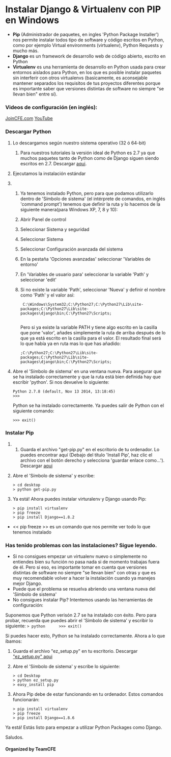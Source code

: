 # Instalar Django & Virtualenv con PIP en Windows

- **Pip** (Administrador de paquetes, en ingles 'Python Package Installer')  nos permite instalar todos tipo de software y código escritos en Python, como por ejemplo Virtual environments (virtualenv), Python Requests y mucho más.
- **Django** es un framework de desarrollo web de código abierto, escrito en Python
- **Virtualenv** es una herramienta de desarrollo en Python usada para crear entornos aislados para Python, en los que es posible instalar paquetes sin interferir con otros virtualenvs (basicamente, es aconsejable mantener separados los requisitos de tus proyectos diferentes porque es importante saber que versiones distintas de software no siempre "se llevan bien" entre sí).  


### Videos de configuración (en inglés):

[JoinCFE.com](https://codingforentrepreneurs.com/projects/#setup)
[YouTube](https://www.youtube.com/user/CodingEntrepreneurs/playlists?shelf_id=7&view=50&sort=dd)


### Descargar Python

1. Lo descargamos según nuestro sistema operativo (32 ó 64-bit)
    1. Para nuestros tutoriales la versión ideal de Python es 2.7 ya que muchos paquetes tanto de Python como de Django siguen siendo escritos en 2.7. Descargar [aqui](https://www.python.org/downloads/release/python-278/).

2. Ejecutamos la instalación estándar

3. 1.   Ya tenemos instalado Python, pero para que podamos utilizarlo dentro de 'Símbolo de sistema' (el intérprete de comandos, en inglés 'command prompt') tenemos que definir la ruta y lo hacemos de la siguiente manera(para Windows XP, 7, 8 y 10):
    1. Abrir Panel de control
    2. Seleccionar Sistema y seguridad  
    3. Seleccionar Sistema 
    4. Seleccionar Configuración avanzada del sistema
    5. En la pestaña 'Opciones avanzadas' seleccionar 'Variables de entorno'
    6. En 'Variables de usuario para' seleccionar la variable 'Path' y seleccionar 'edit'
    7. Si no existe la variable 'Path', seleccionar 'Nueva' y definir el nombre como 'Path' y el valor así:
        ```
         C:\Windows\System32;C:\Python27;C:\Python27\Lib\site-packages;C:\Python27\Lib\site-packages\django\bin;C:\Python27\Scripts;
         
        ```

        Pero si ya existe la variable PATH y tiene algo escrito en la casilla que pone 'valor',  añades simplemente la ruta de arriba después de lo que ya está escrito en la casilla para el valor. El resultado final será lo que había ya en ruta mas lo que has añadido:

        ```
        ;C:\Python27;C:\Python27\Lib\site-packages;C:\Python27\Lib\site-packages\django\bin;C:\Python27\Scripts;
        ```



4. Abre el 'Símbolo de sistema' en una ventana nueva. Para asegurar que se ha instalado correctamente y que la ruta está bien definida hay que escribir 'python'. Si nos devuelve lo siguiente:

    ```
    Python 2.7.8 (default, Nov 13 2014, 13:18:45)
    >>> 
    ``` 

    Python se ha instalado correctamente. Ya puedes salir de Python con el siguiente comando:

    ```
    >>> exit()
    ```

### Instalar Pip

1. 1.   Guarda el archivo "get-pip.py" en el escritorio de tu ordenador. Lo puedes encontrar aquí (Debajo del título 'Install Pip', haz clic el archivo con el botón derecho y selecciona 'guardar enlace como...'). Descargar [aqui](http://pip.readthedocs.org/en/latest/installing.html)


2. Abre el 'Símbolo de sistema' y escribe:
    ```
    > cd desktop
    > python get-pip.py
    ```

3. Ya está! Ahora puedes instalar virturalenv y Django usando Pip:
    ```
    > pip install virtualenv
    > pip freeze
    > pip install Django==1.8.2
    ```

* << pip freeze >> es un comando que nos permite ver todo lo que tenemos instalado 




### Has tenido problemas con las instalaciones? Sigue leyendo.


- Si no consigues empezar un virtualenv nuevo o simplemente no entiendes bien su función no pasa nada si de momento trabajas fuera de él. Pero si eso, es importante tomar en cuenta que versiones distintas de software no siempre "se llevan bien" con otras y que es muy recomendable volver a hacer la instalación cuando ya manejes mejor Django.
- Puede que el problema se resuelva abriendo una ventana nueva del 'Símbolo de sistema'
- No consigues instalar Pip? Intentemos usando las herramientas de configuración:



Suponemos que Python verisón 2.7 se ha instalado con éxito. Pero para probar, recuerda que puedes abrir el 'Símbolo de sistema' y escribir lo siguiente:
    ```
    > python	 
    >>> exit() 
    ```

Si puedes hacer esto, Python se ha instalado correctamente. Ahora a lo que íbamos:
1.  Guarda el archivo "ez_setup.py" en tu escritorio. Descargar ["ez_setup.py" aqui](https://bootstrap.pypa.io/ez_setup.py)
2.  Abre el 'Símbolo de sistema' y escribe lo siguiente:
    ```
    > cd Desktop
    > python ez_setup.py
    > easy_install pip
    ```

3. Ahora Pip debe de estar funcionando en tu ordenador. Estos comandos funcionarán:
    ```
    > pip install virtualenv
    > pip freeze
    > pip install Django==1.8.6
    ```


Ya está! Estás listo para empezar a utilizar Python Packages como Django.

Saludos.


#### Organized by TeamCFE
